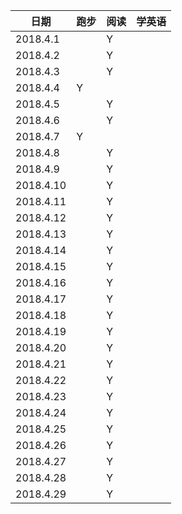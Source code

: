 | 日期 | 跑步 | 阅读 | 学英语 |
| --- | --- | --- | --- |
| 2018.4.1 |  | Y |  |
| 2018.4.2 |  | Y |  |
| 2018.4.3 |  | Y |  |
| 2018.4.4 | Y |  |  |
| 2018.4.5 |  | Y |  |
| 2018.4.6 |  | Y |  |
| 2018.4.7 | Y |  |  |
| 2018.4.8 |  | Y |  |
| 2018.4.9 |  | Y |  |
| 2018.4.10 |  | Y |  |
| 2018.4.11 |  | Y |  |
| 2018.4.12 |  | Y |  |
| 2018.4.13 |  | Y |  |
| 2018.4.14 |  | Y |  |
| 2018.4.15 |  | Y |  |
| 2018.4.16 |  | Y |  |
| 2018.4.17 |  | Y |  |
| 2018.4.18 |  | Y |  |
| 2018.4.19 |  | Y |  |
| 2018.4.20 |  | Y |  |
| 2018.4.21 |  | Y |  |
| 2018.4.22 |  | Y |  |
| 2018.4.23 |  | Y |  |
| 2018.4.24 |  | Y |  |
| 2018.4.25 |  | Y |  |
| 2018.4.26 |  | Y |  |
| 2018.4.27 |  | Y |  |
| 2018.4.28 |  | Y |  |
| 2018.4.29 |  | Y |  |